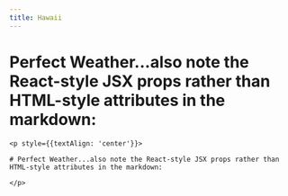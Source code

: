 ```yaml
---
title: Hawaii
---
```

<p style={{textAlign: 'center'}}>

# Perfect Weather...also note the React-style JSX props rather than HTML-style attributes in the markdown:

</p>

```
<p style={{textAlign: 'center'}}>

# Perfect Weather...also note the React-style JSX props rather than HTML-style attributes in the markdown:

</p>
```